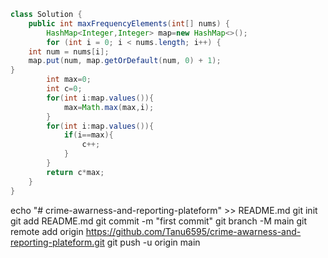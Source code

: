 ```java
class Solution {
    public int maxFrequencyElements(int[] nums) {
        HashMap<Integer,Integer> map=new HashMap<>();
        for (int i = 0; i < nums.length; i++) {  
    int num = nums[i];  
    map.put(num, map.getOrDefault(num, 0) + 1);  
}
        int max=0;
        int c=0;
        for(int i:map.values()){
            max=Math.max(max,i);
        }
        for(int i:map.values()){
            if(i==max){
                c++;
            }
        }
        return c*max;
    }
}
```

echo "# crime-awarness-and-reporting-plateform" >> README.md
git init
git add README.md
git commit -m "first commit"
git branch -M main
git remote add origin https://github.com/Tanu6595/crime-awarness-and-reporting-plateform.git
git push -u origin main